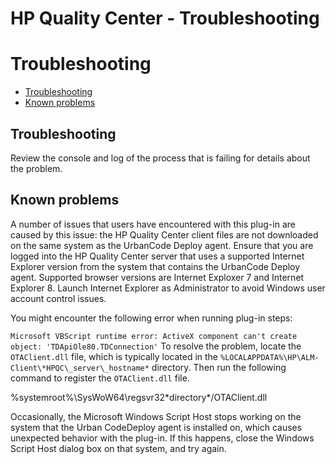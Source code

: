 
HP Quality Center - Troubleshooting
===================================

# Troubleshooting

* [Troubleshooting](#trouble)
* [Known problems](#known_problems)



**Troubleshooting**
-------------------


Review the console and log of the process that is failing for details about the problem.



**Known problems**
------------------


A number of issues that users have encountered with this plug-in are caused by this issue: the HP Quality Center client files are not downloaded on the same system as the UrbanCode Deploy agent. Ensure that you are logged into the HP Quality Center server that uses a supported Internet Explorer version from the system that contains the UrbanCode Deploy agent. Supported browser versions are Internet Exploxer 7 and Internet Explorer 8. Launch Internet Explorer as Administrator to avoid Windows user account control issues.


You might encounter the following error when running plug-in steps:

`Microsoft VBScript runtime error: ActiveX component can't create object: 'TDApiOle80.TDConnection'`
To resolve the problem, locate the `OTAClient.dll` file, which is typically located in the `%LOCALAPPDATA%\HP\ALM-Client\*HPQC\_server\_hostname*` directory. Then run the following command to register the `OTAClient.dll` file.

%systemroot%\SysWoW64\regsvr32\*directory*/OTAClient.dll

Occasionally, the Microsoft Windows Script Host stops working on the system that the Urban CodeDeploy agent is installed on, which causes unexpected behavior with the plug-in. If this happens, close the Windows Script Host dialog box on that system, and try again.

